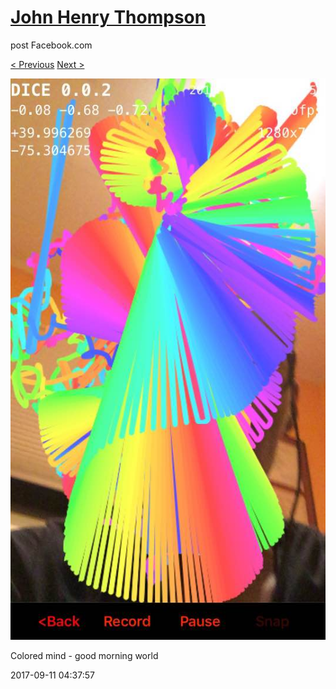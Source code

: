 # [John Henry Thompson](../README.md)
post Facebook.com

[< Previous](2017-09-11-3.md) [Next >](2017-09-09-2.md)

[![](../media/2017-09-11/Timeline-Photos-Colored-mind-good-morning-world-1.jpg)](../README.md)

Colored mind - good morning world

2017-09-11 04:37:57